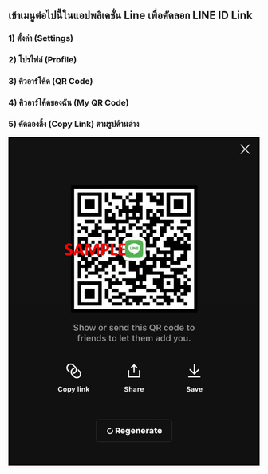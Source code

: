 ## เข้าเมนูต่อไปนี้ในแอปพลิเคชั่น Line เพื่อคัดลอก LINE ID Link
### 1) ตั้งค่า (Settings)
### 2) โปรไฟล์ (Profile)
### 3) คิวอาร์โค้ด (QR Code)
### 4) คิวอาร์โค้ดของฉัน (My QR Code)
### 5) คัดลองลิ้ง (Copy Link) ตามรูปด้านล่าง

![](https://github.com/jumpai/pttgc_youturn_public/blob/main/manual/line.png?raw=true)